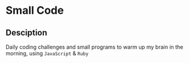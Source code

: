 # Small Code

## Desciption

Daily coding challenges and small programs to warm up my brain in the morning, using `JavaScript` & `Ruby`
